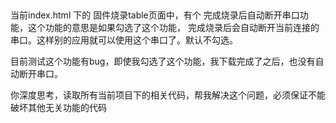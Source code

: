 ##
当前index.html 下的 固件烧录table页面中，有个 完成烧录后自动断开串口功能，这个功能的意思是如果勾选了这个功能，
完成烧录后会自动断开当前连接的串口。这样别的应用就可以使用这个串口了。默认不勾选。

目前测试这个功能有bug，即使我勾选了这个功能，我下载完成了之后，也没有自动断开串口。

你深度思考，读取所有当前项目下的相关代码，帮我解决这个问题，必须保证不能破坏其他无关功能的代码